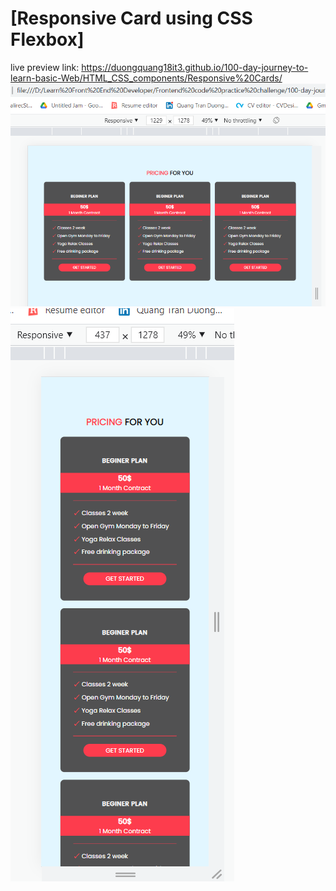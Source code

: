 # [Responsive Card using CSS Flexbox]
live preview link: https://duongquang18it3.github.io/100-day-journey-to-learn-basic-Web/HTML_CSS_components/Responsive%20Cards/
![](./desktop.png)
![](./mobie.png)
 
